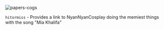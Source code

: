 ![papers-cogs](https://user-images.githubusercontent.com/47075340/51949025-dee63080-23f8-11e9-864a-b0b7512ba53c.png)

`hitormiss` - Provides a link to NyanNyanCosplay doing the memiest things with the song "Mia Khalifa"
